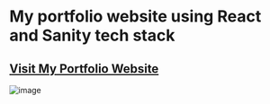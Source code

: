 # My portfolio website using React and Sanity tech stack

## [Visit My Portfolio Website](https://anandfitdev.netlify.app)
![image](https://github.com/anandFitdev/Portfolio_react_sanity/assets/90892063/4ea99da6-0abc-4357-b77f-dd3fc04d0684)



